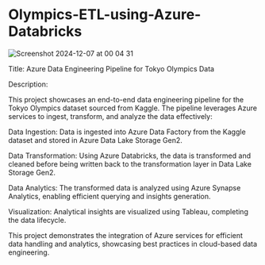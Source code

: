 # Olympics-ETL-using-Azure-Databricks


![Screenshot 2024-12-07 at 00 04 31](https://github.com/user-attachments/assets/ac6ff4b8-d19a-4e8f-8463-995dc3c23255)





Title: Azure Data Engineering Pipeline for Tokyo Olympics Data

Description:

This project showcases an end-to-end data engineering pipeline for the Tokyo Olympics dataset sourced from Kaggle. The pipeline leverages Azure services to ingest, transform, and analyze the data effectively:


Data Ingestion: Data is ingested into Azure Data Factory from the Kaggle dataset and stored in Azure Data Lake Storage Gen2.

Data Transformation: Using Azure Databricks, the data is transformed and cleaned before being written back to the transformation layer in Data Lake Storage Gen2.

Data Analytics: The transformed data is analyzed using Azure Synapse Analytics, enabling efficient querying and insights generation.

Visualization: Analytical insights are visualized using Tableau, completing the data lifecycle.

This project demonstrates the integration of Azure services for efficient data handling and analytics, showcasing best practices in cloud-based data engineering.
